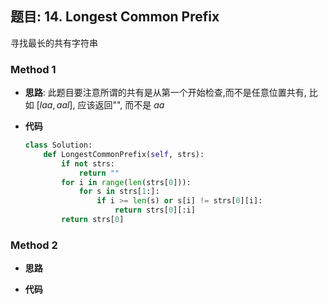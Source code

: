 ## 题目: 14. Longest Common Prefix

寻找最长的共有字符串

### Method 1

- **思路**: 此题目要注意所谓的共有是从第一个开始检查,而不是任意位置共有, 比如 $[laa, aal]$, 应该返回"", 而不是 ​$aa$

  

- **代码**

  ```python
  class Solution:
      def LongestCommonPrefix(self, strs):
          if not strs:
              return ""
          for i in range(len(strs[0])):
              for s in strs[1:]:
                  if i >= len(s) or s[i] != strs[0][i]:
                      return strs[0][:i]
          return strs[0]
  ```

  



### Method 2

- **思路**

  

- **代码**

  ```python 
  
  ```

  

